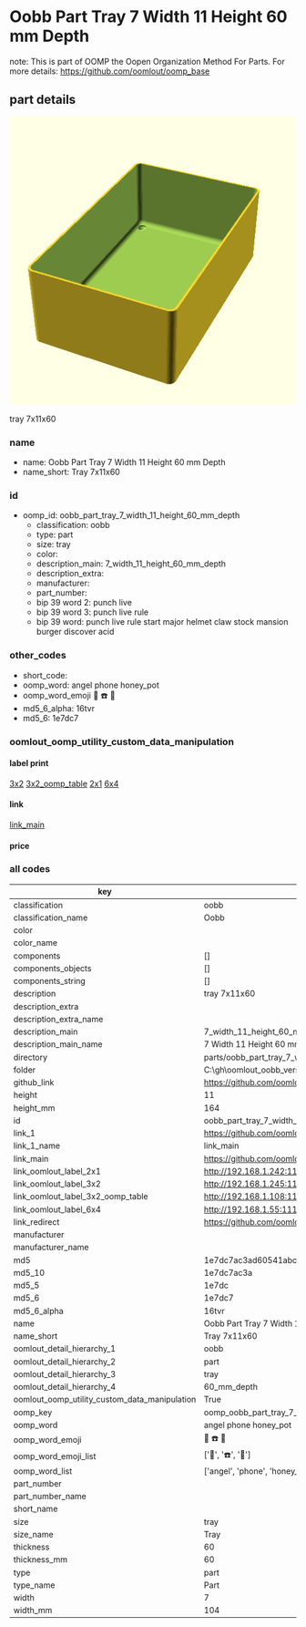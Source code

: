 # Oobb Part Tray 7 Width 11 Height 60 mm Depth  

note: This is part of OOMP the Oopen Organization Method For Parts. For more details: https://github.com/oomlout/oomp_base

##  part details
  

[![](3dpr.png)](3dpr.png)

tray 7x11x60



### name
* name: Oobb Part Tray 7 Width 11 Height 60 mm Depth
* name_short: Tray 7x11x60 
### id
* oomp_id: oobb_part_tray_7_width_11_height_60_mm_depth
  * classification: oobb
  * type: part
  * size: tray
  * color: 
  * description_main: 7_width_11_height_60_mm_depth
  * description_extra: 
  * manufacturer: 
  * part_number: 
  * bip 39 word 2: punch live
  * bip 39 word 3: punch live rule
  * bip 39 word: punch live rule start major helmet claw stock mansion burger discover acid

### other_codes
* short_code: 
* oomp_word: angel phone honey_pot
* oomp_word_emoji :angel: :phone: :honey_pot:
* md5_6_alpha: 16tvr
* md5_6: 1e7dc7






### oomlout_oomp_utility_custom_data_manipulation
#### label print
[3x2](http://192.168.1.245:1112/?label=oomp%2016tvr)
[3x2_oomp_table](http://192.168.1.108:1112/?label=oomp%2016tvr)
[2x1](http://192.168.1.242:1112/?label=oomp%2016tvr)
[6x4](http://192.168.1.55:1112/?label=oomp%2016tvr)    

#### link

[link_main](https://github.com/oomlout/oomlout_oobb_version_4_generated_parts/tree/main/navigation_oomp/oobb/part/tray/7_width_11_height_60_mm_depth/part)                              

#### price







### all codes 
| key | value |  
| --- | --- |  
| classification | oobb |  
| classification_name | Oobb |  
| color |  |  
| color_name |  |  
| components | [] |  
| components_objects | [] |  
| components_string | [] |  
| description | tray 7x11x60 |  
| description_extra |  |  
| description_extra_name |  |  
| description_main | 7_width_11_height_60_mm_depth |  
| description_main_name | 7 Width 11 Height 60 mm Depth |  
| directory | parts/oobb_part_tray_7_width_11_height_60_mm_depth |  
| folder | C:\gh\oomlout_oobb_version_4_generated_parts\parts\oobb_part_tray_7_width_11_height_60_mm_depth |  
| github_link | https://github.com/oomlout/oomlout_oomp_part_src/tree/main/parts/oobb_part_tray_7_width_11_height_60_mm_depth |  
| height | 11 |  
| height_mm | 164 |  
| id | oobb_part_tray_7_width_11_height_60_mm_depth |  
| link_1 | https://github.com/oomlout/oomlout_oobb_version_4_generated_parts/tree/main/navigation_oomp/oobb/part/tray/7_width_11_height_60_mm_depth/part |  
| link_1_name | link_main |  
| link_main | https://github.com/oomlout/oomlout_oobb_version_4_generated_parts/tree/main/navigation_oomp/oobb/part/tray/7_width_11_height_60_mm_depth/part |  
| link_oomlout_label_2x1 | http://192.168.1.242:1112/?label=oomp%2016tvr |  
| link_oomlout_label_3x2 | http://192.168.1.245:1112/?label=oomp%2016tvr |  
| link_oomlout_label_3x2_oomp_table | http://192.168.1.108:1112/?label=oomp%2016tvr |  
| link_oomlout_label_6x4 | http://192.168.1.55:1112/?label=oomp%2016tvr |  
| link_redirect | https://github.com/oomlout/oomlout_oobb_version_4_generated_parts/tree/main/parts/oobb_tray_07_11_60 |  
| manufacturer |  |  
| manufacturer_name |  |  
| md5 | 1e7dc7ac3ad60541abc33d4b7a60ad6e |  
| md5_10 | 1e7dc7ac3a |  
| md5_5 | 1e7dc |  
| md5_6 | 1e7dc7 |  
| md5_6_alpha | 16tvr |  
| name | Oobb Part Tray 7 Width 11 Height 60 mm Depth |  
| name_short | Tray 7x11x60  |  
| oomlout_detail_hierarchy_1 | oobb |  
| oomlout_detail_hierarchy_2 | part |  
| oomlout_detail_hierarchy_3 | tray |  
| oomlout_detail_hierarchy_4 | 60_mm_depth |  
| oomlout_oomp_utility_custom_data_manipulation | True |  
| oomp_key | oomp_oobb_part_tray_7_width_11_height_60_mm_depth |  
| oomp_word | angel phone honey_pot |  
| oomp_word_emoji | :angel: :phone: :honey_pot: |  
| oomp_word_emoji_list | [':angel:', ':phone:', ':honey_pot:'] |  
| oomp_word_list | ['angel', 'phone', 'honey_pot'] |  
| part_number |  |  
| part_number_name |  |  
| short_name |  |  
| size | tray |  
| size_name | Tray |  
| thickness | 60 |  
| thickness_mm | 60 |  
| type | part |  
| type_name | Part |  
| width | 7 |  
| width_mm | 104 |  
